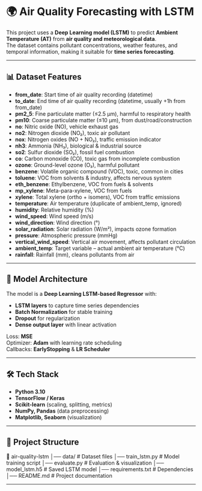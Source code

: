 # 🌍 Air Quality Forecasting with LSTM  

This project uses a **Deep Learning model (LSTM)** to predict **Ambient Temperature (AT)** from **air quality and meteorological data**.  
The dataset contains pollutant concentrations, weather features, and temporal information, making it suitable for **time series forecasting**.  

---

## 📊 Dataset Features  

- **from_date**: Start time of air quality recording (datetime)  
- **to_date**: End time of air quality recording (datetime, usually +1h from from_date)  
- **pm2_5**: Fine particulate matter (≤2.5 μm), harmful to respiratory health  
- **pm10**: Coarse particulate matter (≤10 μm), from dust/road/construction  
- **no**: Nitric oxide (NO), vehicle exhaust gas  
- **no2**: Nitrogen dioxide (NO₂), toxic air pollutant  
- **nox**: Nitrogen oxides (NO + NO₂), traffic emission indicator  
- **nh3**: Ammonia (NH₃), biological & industrial source  
- **so2**: Sulfur dioxide (SO₂), fossil fuel combustion  
- **co**: Carbon monoxide (CO), toxic gas from incomplete combustion  
- **ozone**: Ground-level ozone (O₃), harmful pollutant  
- **benzene**: Volatile organic compound (VOC), toxic, common in cities  
- **toluene**: VOC from solvents & industry, affects nervous system  
- **eth_benzene**: Ethylbenzene, VOC from fuels & solvents  
- **mp_xylene**: Meta-para-xylene, VOC from fuels  
- **xylene**: Total xylene (ortho + isomers), VOC from traffic emissions  
- **temperature**: Air temperature (duplicate of ambient_temp, ignored)  
- **humidity**: Relative humidity (%)  
- **wind_speed**: Wind speed (m/s)  
- **wind_direction**: Wind direction (°)  
- **solar_radiation**: Solar radiation (W/m²), impacts ozone formation  
- **pressure**: Atmospheric pressure (mmHg)  
- **vertical_wind_speed**: Vertical air movement, affects pollutant circulation  
- **ambient_temp**: Target variable – actual ambient air temperature (°C)  
- **rainfall**: Rainfall (mm), cleans pollutants from air  

---

## 🧠 Model Architecture  

The model is a **Deep Learning LSTM-based Regressor** with:  
- **LSTM layers** to capture time series dependencies  
- **Batch Normalization** for stable training  
- **Dropout** for regularization  
- **Dense output layer** with linear activation  

Loss: **MSE**  
Optimizer: **Adam** with learning rate scheduling  
Callbacks: **EarlyStopping** & **LR Scheduler**  

---

## 🛠️ Tech Stack  

- **Python 3.10**  
- **TensorFlow / Keras**  
- **Scikit-learn** (scaling, splitting, metrics)  
- **NumPy, Pandas** (data preprocessing)  
- **Matplotlib, Seaborn** (visualization)  

---

## 📂 Project Structure

📁 air-quality-lstm
│── data/                 # Dataset files
│── train_lstm.py         # Model training script
│── evaluate.py           # Evaluation & visualization
│── model_lstm.h5         # Saved LSTM model
│── requirements.txt      # Dependencies
│── README.md             # Project documentation

---

